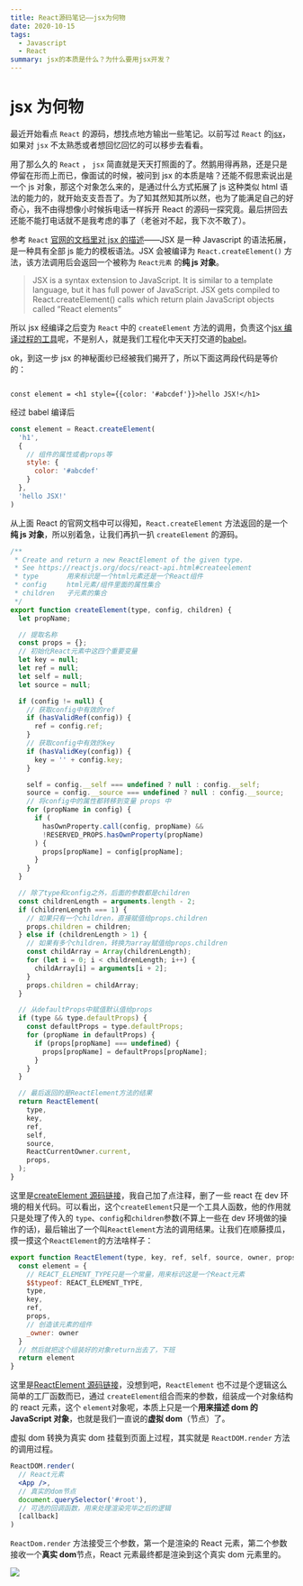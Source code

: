```yaml
---
title: React源码笔记——jsx为何物
date: 2020-10-15
tags:
  - Javascript
  - React
summary: jsx的本质是什么？为什么要用jsx开发？
---
```


# jsx 为何物

最近开始看点 `React` 的源码，想找点地方输出一些笔记。以前写过 `React` 的[jsx](https://liwuhou.cn/2019/08/14/%E8%B5%B0%E8%BF%9Breact%E2%80%94%E2%80%94jsx/)，如果对 `jsx` 不太熟悉或者想回忆回忆的可以移步去看看。

用了那么久的 `React` ， `jsx` 简直就是天天打照面的了。然鹅用得再熟，还是只是停留在形而上而已，像面试的时候，被问到 jsx 的本质是啥？还能不假思索说出是一个 js 对象，那这个对象怎么来的，是通过什么方式拓展了 js 这种类似 html 语法的能力的，就开始支支吾吾了。为了知其然知其所以然，也为了能满足自己的好奇心，我不由得想像小时候拆电话一样拆开 React 的源码一探究竟。最后拼回去还能不能打电话就不是我考虑的事了（老爸对不起，我下次不敢了）。

参考 `React` [官网的文档里对 jsx 的描述](https://reactjs.org/docs/glossary.html#jsx)——JSX 是一种 Javascript 的语法拓展，是一种具有全部 js 能力的模板语法。JSX 会被编译为 `React.createElement()` 方法，该方法调用后会返回一个被称为 `React元素` 的**纯 js 对象**。

> JSX is a syntax extension to JavaScript. It is similar to a template language, but it has full power of JavaScript. JSX gets compiled to React.createElement() calls which return plain JavaScript objects called “React elements”

所以 jsx 经编译之后变为 `React` 中的 `createElement` 方法的调用，负责这个[jsx 编译过程的工具](https://babeljs.io/repl/#?browsers=defaults%2C%20not%20ie%2011%2C%20not%20ie_mob%2011&build=&builtIns=false&spec=false&loose=false&code_lz=MYewdgzgLgBApgGzgWzmWBeGAeAFgRgD4AJRBEAGhgHcQAnBAEwEJsB6AwgbgCgeg&debug=false&forceAllTransforms=false&shippedProposals=false&circleciRepo=&evaluate=false&fileSize=false&timeTravel=false&sourceType=module&lineWrap=true&presets=react&prettier=false&targets=&version=7.12.0&externalPlugins=)呢，不是别人，就是我们工程化中天天打交道的[babel](https://babeljs.io/)。

ok，到这一步 jsx 的神秘面纱已经被我们揭开了，所以下面这两段代码是等价的：

```JSX

const element = <h1 style={{color: '#abcdef'}}>hello JSX!</h1>

```

经过 babel 编译后

```js
const element = React.createElement(
  'h1',
  {
    // 组件的属性或者props等
    style: {
      color: '#abcdef'
    }
  },
  'hello JSX!'
)
```

<!-- more -->

从上面 React 的官网文档中可以得知，`React.createElement` 方法返回的是一个**纯 js 对象**，所以别着急，让我们再扒一扒 `createElement` 的源码。

```JavaScript
/**
 * Create and return a new ReactElement of the given type.
 * See https://reactjs.org/docs/react-api.html#createelement
 * type       用来标识是一个html元素还是一个React组件
 * config     html元素/组件里面的属性集合
 * children   子元素的集合
 */
export function createElement(type, config, children) {
  let propName;

  // 提取名称
  const props = {};
  // 初始化React元素中这四个重要变量
  let key = null;
  let ref = null;
  let self = null;
  let source = null;

  if (config != null) {
    // 获取config中有效的ref
    if (hasValidRef(config)) {
      ref = config.ref;
    }
    // 获取config中有效的key
    if (hasValidKey(config)) {
      key = '' + config.key;
    }

    self = config.__self === undefined ? null : config.__self;
    source = config.__source === undefined ? null : config.__source;
    // 将config中的属性都转移到变量 props 中
    for (propName in config) {
      if (
        hasOwnProperty.call(config, propName) &&
        !RESERVED_PROPS.hasOwnProperty(propName)
      ) {
        props[propName] = config[propName];
      }
    }
  }

  // 除了type和config之外，后面的参数都是children
  const childrenLength = arguments.length - 2;
  if (childrenLength === 1) {
    // 如果只有一个children，直接赋值给props.children
    props.children = children;
  } else if (childrenLength > 1) {
    // 如果有多个children，转换为array赋值给props.children
    const childArray = Array(childrenLength);
    for (let i = 0; i < childrenLength; i++) {
      childArray[i] = arguments[i + 2];
    }
    props.children = childArray;
  }

  // 从defaultProps中赋值默认值给props
  if (type && type.defaultProps) {
    const defaultProps = type.defaultProps;
    for (propName in defaultProps) {
      if (props[propName] === undefined) {
        props[propName] = defaultProps[propName];
      }
    }
  }

  // 最后返回的是ReactElement方法的结果
  return ReactElement(
    type,
    key,
    ref,
    self,
    source,
    ReactCurrentOwner.current,
    props,
  );
}

```

这里是[createElement 源码链接](https://github.com/hugewilliam/react/blob/master/packages/react/src/ReactElement.js#L344)，我自己加了点注释，删了一些 react 在 dev 环境的相关代码。可以看出，这个`createElement`只是一个工具人函数，他的作用就只是处理了传入的 `type`、`config`和`children`参数(不算上一些在 dev 环境做的操作的话)，最后输出了一个叫`ReactElement`方法的调用结果。让我们在顺藤摸瓜，摸一摸这个`ReactElement`的方法啥样子：

```javascript
export function ReactElement(type, key, ref, self, source, owner, props) {
  const element = {
    // REACT_ELEMENT_TYPE只是一个常量，用来标识这是一个React元素
    $$typeof: REACT_ELEMENT_TYPE,
    type,
    key,
    ref,
    props,
    // 创造该元素的组件
    _owner: owner
  }
  // 然后就把这个组装好的对象return出去了，下班
  return element
}
```

这里是[ReactElement 源码链接](https://github.com/hugewilliam/react/blob/master/packages/react/src/ReactElement.js#L126)，没想到吧，`ReactElement` 也不过是个逻辑这么简单的工厂函数而已，通过 `createElement`组合而来的参数，组装成一个对象结构的 react 元素，这个 `element`对象呢，本质上只是一个**用来描述 dom 的 JavaScript 对象**，也就是我们一直说的**虚拟 dom**（节点）了。

虚拟 dom 转换为真实 dom 挂载到页面上过程，其实就是 `ReactDOM.render` 方法的调用过程。

```jsx
ReactDOM.render(
  // React元素
  <App />,
  // 真实的dom节点
  document.querySelector('#root'),
  // 可选的回调函数，用来处理渲染完毕之后的逻辑
  [callback]
)
```

`ReactDom.render` 方法接受三个参数，第一个是渲染的 React 元素，第二个参数接收一个**真实 dom**节点，React 元素最终都是渲染到这个真实 dom 元素里的。

![](http://cdn.liwuhou.cn/blog/公众号二维码1.0.png)
